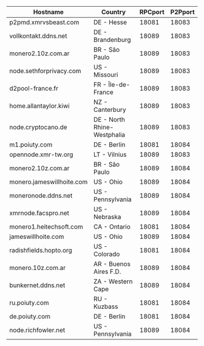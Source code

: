 Hostname | Country | RPCport | P2Pport
--- | --- | --- | ---
p2pmd.xmrvsbeast.com | DE - Hesse | 18081 | 18083
vollkontakt.ddns.net | DE - Brandenburg | 18089 | 18083
monero2.10z.com.ar | BR - São Paulo | 18089 | 18083
node.sethforprivacy.com | US - Missouri | 18089 | 18083
d2pool-france.fr | FR - Île-de-France | 18089 | 18083
home.allantaylor.kiwi | NZ - Canterbury | 18089 | 18083
node.cryptocano.de | DE - North Rhine-Westphalia | 18089 | 18083
m1.poiuty.com | DE - Berlin | 18081 | 18084
opennode.xmr-tw.org | LT - Vilnius | 18089 | 18083
monero2.10z.com.ar | BR - São Paulo | 18089 | 18084
monero.jameswillhoite.com | US - Ohio | 18089 | 18084
moneronode.ddns.net | US - Pennsylvania | 18089 | 18084
xmrnode.facspro.net | US - Nebraska | 18089 | 18084
monero1.heitechsoft.com | CA - Ontario | 18081 | 18084
jameswillhoite.com | US - Ohio | 18089 | 18084
radishfields.hopto.org | US - Colorado | 18081 | 18084
monero.10z.com.ar | AR - Buenos Aires F.D. | 18089 | 18084
bunkernet.ddns.net | ZA - Western Cape | 18089 | 18084
ru.poiuty.com | RU - Kuzbass | 18081 | 18084
de.poiuty.com | DE - Berlin | 18081 | 18084
node.richfowler.net | US - Pennsylvania | 18089 | 18084
